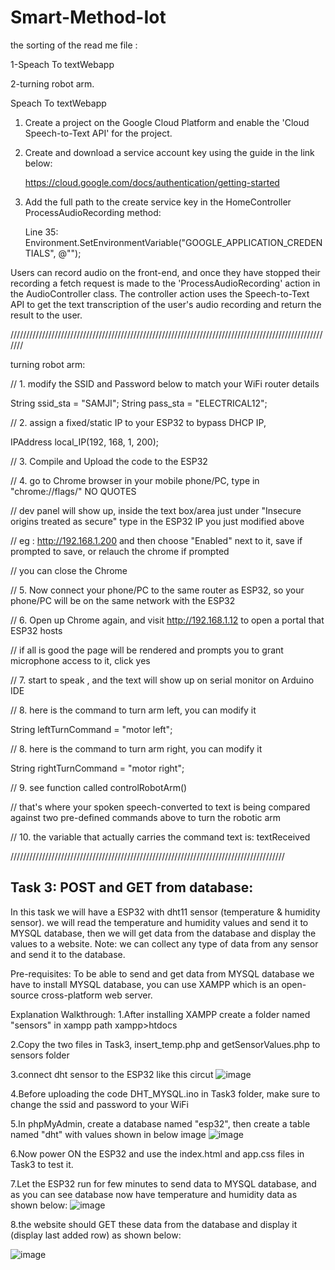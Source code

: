 # Smart-Method-Iot
the sorting of the read me file :

1-Speach To textWebapp

2-turning robot arm.


Speach To textWebapp
1. Create a project on the Google Cloud Platform and enable the 'Cloud Speech-to-Text API' for the project.

2. Create and download a service account key using the guide in the link below:

	https://cloud.google.com/docs/authentication/getting-started

3. Add the full path to the create service key in the HomeController ProcessAudioRecording method:

	Line 35: Environment.SetEnvironmentVariable("GOOGLE_APPLICATION_CREDENTIALS", @"<path-to-service-key>");

Users can record audio on the front-end, and once they have stopped their recording a fetch request is made to the 'ProcessAudioRecording' action in the AudioController class.
The controller action uses the Speech-to-Text API to get the text transcription of the user's audio recording and return the result to the user.

///////////////////////////////////////////////////////////////////////////////////////////////////////


turning robot arm:

// 1. modify the SSID and Password below to match your WiFi router details

String ssid_sta = "SAMJI";
String pass_sta = "ELECTRICAL12";

// 2. assign a fixed/static IP to your ESP32 to bypass DHCP IP,

IPAddress local_IP(192, 168, 1, 200);

// 3. Compile and Upload the code to the ESP32

// 4. go to Chrome browser in your mobile phone/PC, type in  "chrome://flags/" NO QUOTES

// dev panel will show up, inside the text box/area just under "Insecure origins treated as secure" type in the ESP32 IP you just modified above

// eg : http://192.168.1.200  and then choose "Enabled" next to it, save if prompted to save, or relauch the chrome if prompted

// you can close the Chrome

// 5. Now connect your phone/PC to the same router as ESP32, so your phone/PC will be on the same network with the ESP32


// 6. Open up Chrome again, and visit  http://192.168.1.12 to open a portal that ESP32 hosts

// if all is good the page will be rendered and prompts you to grant microphone access to it, click yes

// 7. start to speak , and the text will show up on serial monitor on Arduino IDE

// 8. here is the command to turn arm left, you can modify it

String leftTurnCommand = "motor left";

// 8. here is the command to turn arm right, you can modify it

String rightTurnCommand = "motor right";

// 9. see function called controlRobotArm()

// that's where your spoken speech-converted to text is being compared against two pre-defined commands above to turn the robotic arm

// 10. the variable that actually carries the command text is: textReceived


///////////////////////////////////////////////////////////////////////////////////////
## Task 3: POST and GET from database:
In this task we will have a ESP32 with dht11 sensor (temperature & humidity sensor).
we will read the temperature and humidity values and send it to MYSQL database, then we will get data from the database and display the values to a website.
Note: we can collect any type of data from any sensor and send it to the database.

Pre-requisites:
To be able to send and get data from MYSQL database we have to install MYSQL database, you can use XAMPP which is an open-source cross-platform web server.

Explanation Walkthrough:
1.After installing XAMPP create a folder named "sensors" in xampp path xampp>htdocs

2.Copy the two files in Task3, insert_temp.php and getSensorValues.php to sensors folder

3.connect dht sensor to the ESP32 like this circut
![image](https://user-images.githubusercontent.com/109418411/184507230-bc795580-20d0-4eef-ae67-aeac3ef15536.png)

4.Before uploading the code DHT_MYSQL.ino in Task3 folder, make sure to change the ssid and password to your WiFi

5.In phpMyAdmin, create a database named "esp32", then create a table named "dht" with values shown in below image
![image](https://user-images.githubusercontent.com/109418411/184507300-fe2467c3-2342-4666-9c1f-6f2ed7e4ceea.png)

6.Now power ON the ESP32 and use the index.html and app.css files in Task3 to test it.

7.Let the ESP32 run for few minutes to send data to MYSQL database, and as you can see database now have temperature and humidity data as shown below: 
![image](https://user-images.githubusercontent.com/109418411/184507324-090150e2-1b7d-451b-ac09-d2392053bfa1.png)

8.the website should GET these data from the database and display it (display last added row) as shown below:

![image](https://user-images.githubusercontent.com/109418411/184507348-4da71be8-b180-4e14-95d3-9866b7f6ef1e.png)


